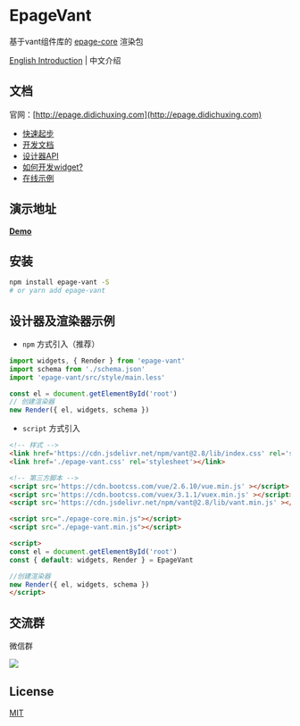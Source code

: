 # EpageVant

基于vant组件库的 [epage-core](https://github.com/epage-team/epage-core) 渲染包

[English Introduction](./README_EN.md) | 中文介绍

## 文档

官网：[http://epage.didichuxing.com](http://epage.didichuxing.com)

- [快速起步](http://epage.didichuxing.com/usage/#快速起步)
- [开发文档](http://epage.didichuxing.com/developer/)
- [设计器API](http://epage.didichuxing.com/developer/epage.html)
- [如何开发widget?](http://epage.didichuxing.com/developer/widget.html)
- [在线示例](http://epage.didichuxing.com/examples/)

## 演示地址

**[Demo](http://epage.didichuxing.com/examples/render.html)**

## 安装

```sh
npm install epage-vant -S
# or yarn add epage-vant
```

## 设计器及渲染器示例

-  `npm` 方式引入（推荐）

```js
import widgets, { Render } from 'epage-vant'
import schema from './schema.json'
import 'epage-vant/src/style/main.less'

const el = document.getElementById('root')
// 创建渲染器
new Render({ el, widgets, schema })
```

-  `script` 方式引入

```html
<!-- 样式 -->
<link href='https://cdn.jsdelivr.net/npm/vant@2.8/lib/index.css' rel='stylesheet'></link>
<link href='./epage-vant.css' rel='stylesheet'></link>

<!-- 第三方脚本 -->
<script src='https://cdn.bootcss.com/vue/2.6.10/vue.min.js' ></script>
<script src='https://cdn.bootcss.com/vuex/3.1.1/vuex.min.js' ></script>
<script src='https://cdn.jsdelivr.net/npm/vant@2.8/lib/vant.min.js' ></script>

<script src="./epage-core.min.js"></script>
<script src="./epage-vant.min.js"></script>

<script>
const el = document.getElementById('root')
const { default: widgets, Render } = EpageVant

//创建渲染器
new Render({ el, widgets, schema })
</script>

```

## 交流群

微信群

![](https://github.com/didi/epage/raw/master/public/imgs/epage-qrcode.png)

## License

[MIT](http://opensource.org/licenses/MIT)
